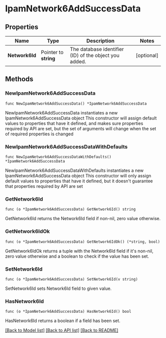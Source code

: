 # IpamNetwork6AddSuccessData

## Properties

Name | Type | Description | Notes
------------ | ------------- | ------------- | -------------
**Network6Id** | Pointer to **string** | The database identifier (ID) of the object you added. | [optional] 

## Methods

### NewIpamNetwork6AddSuccessData

`func NewIpamNetwork6AddSuccessData() *IpamNetwork6AddSuccessData`

NewIpamNetwork6AddSuccessData instantiates a new IpamNetwork6AddSuccessData object
This constructor will assign default values to properties that have it defined,
and makes sure properties required by API are set, but the set of arguments
will change when the set of required properties is changed

### NewIpamNetwork6AddSuccessDataWithDefaults

`func NewIpamNetwork6AddSuccessDataWithDefaults() *IpamNetwork6AddSuccessData`

NewIpamNetwork6AddSuccessDataWithDefaults instantiates a new IpamNetwork6AddSuccessData object
This constructor will only assign default values to properties that have it defined,
but it doesn't guarantee that properties required by API are set

### GetNetwork6Id

`func (o *IpamNetwork6AddSuccessData) GetNetwork6Id() string`

GetNetwork6Id returns the Network6Id field if non-nil, zero value otherwise.

### GetNetwork6IdOk

`func (o *IpamNetwork6AddSuccessData) GetNetwork6IdOk() (*string, bool)`

GetNetwork6IdOk returns a tuple with the Network6Id field if it's non-nil, zero value otherwise
and a boolean to check if the value has been set.

### SetNetwork6Id

`func (o *IpamNetwork6AddSuccessData) SetNetwork6Id(v string)`

SetNetwork6Id sets Network6Id field to given value.

### HasNetwork6Id

`func (o *IpamNetwork6AddSuccessData) HasNetwork6Id() bool`

HasNetwork6Id returns a boolean if a field has been set.


[[Back to Model list]](../README.md#documentation-for-models) [[Back to API list]](../README.md#documentation-for-api-endpoints) [[Back to README]](../README.md)


